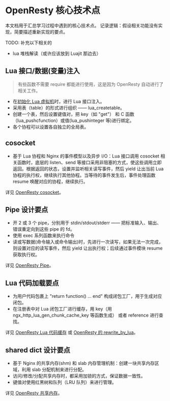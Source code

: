 # OpenResty 核心技术点

本文档用于汇总学习过程中遇到的核心技术点。
记录逻辑：假设相关功能没有实现，简要描述重新实现的要点。

TODO: 补充以下相关的

- lua 堆栈解读（或许应该放到 Luajit 那边去）

## Lua 接口/数据(变量)注入

> 有些函数不需要 require 都能进行使用，这是因为 OpenResty 自动进行了相关工作。

- 在[初始化 Lua 虚拟机](010-lua-vm-init.md)时，进行 Lua 接口注入。
- 采用表（table）的形式进行组织 —— lua_createtable。
- 创建一个表，然后设置键值对，把 key（如 "get"） 和 C 函数（lua_pushcfunction）或值(lua_pushinteger 等)进行绑定。
- 各个协程可以设置各自独立的全局表。

## cosocket

- 基于 Lua 协程和 Nginx 的事件模型以及异步 I/O：Lua 接口调用 cosocket 相关函数时，底层的 listen、send 等接口采用非阻塞的方式，使这些调用立即返回。根据返回的状态，设置并监听相关读写事件，然后 yield 让出当前 Lua 协程的执行权，继续执行其他协程。当等待的事件发生后，事件处理函数 resume 唤醒对应的协程，继续执行。

详见 [OpenResty cosocket](014-cosocket.md)。

## Pipe 设计要点

- 开 2 或 3 个 pipe，分别用于 stdin/stdout/stderr —— 把标准输入、输出、错误重定向到这些 pipe 的 fd。
- 使用 exec 系列函数来执行命令
- 读或写数据(命令输入或命令输出)时，先进行一次读写，如果无法一次完成，则设置对应的读写事件，然后 yield 让出执行权；后续通过事件模块 resume 获取执行权。

详见 [OpenResty Pipe](017-pipe.md)。

## Lua 代码加载要点

- 为用户代码包裹上 "return function() ... end" 构成闭包工厂，用于生成对应闭包。
- 在注册表中对 Lua 闭包工厂进行缓存，用 key（用 ngx_http_lua_gen_chunk_cache_key 等函数生成） 或者 reference 进行查找。

详见 [OpenResty Lua 代码缓存](018-ngx_lua_cache.md) 或 [OpenResty 的 rewrite_by_lua](005-rewrite_by_lua.md)。

## shared dict 设计要点

- 基于 Nginx 的共享内存(shm) 和 slab 内存管理机制：创建一块共享内存区域，利用 slab 分配机制来进行分配。
- 访问/修改/分配共享内存时，都采用加锁的方式，保证数据一致性。
- 键值对使用红黑树和队列（LRU 队列）来进行管理。

详见 [OpenResty 共享内存](019-ngx_shared_dict.md)。
